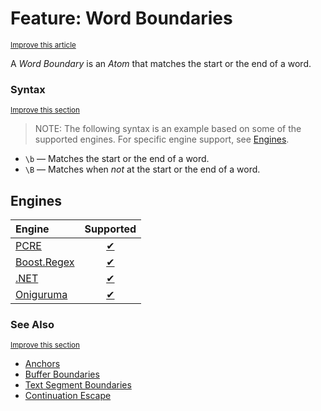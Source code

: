 # Feature: Word Boundaries
<sup>[Improve this article](https://github.com/rbuckton/regexp-features/edit/main/src/features/anchors-and-boundaries/word-boundaries.md)</sup>

<!--
'Word Boundaries' sources:
  - [](../../src/features/anchors-and-boundaries/word-boundaries.md)
-->


<!--
'name' sources:
  - [](../../src/features/anchors-and-boundaries/word-boundaries.md)
-->


<!--
'description' sources:
  - [](../../src/features/anchors-and-boundaries/word-boundaries.md)
-->

A <dfn>Word Boundary</dfn> is an *Atom* that matches the start or the end of a word.

### Syntax
<sup>[Improve this section](https://github.com/rbuckton/regexp-features/edit/main/src/features/anchors-and-boundaries/word-boundaries.md)</sup>

<!--
'syntax' sources:
  - [](../../src/features/anchors-and-boundaries/word-boundaries.md)
-->


> NOTE: The following syntax is an example based on some of the supported engines. For specific engine support, see [Engines](#engines).

- `\b` &mdash; Matches the start or the end of a word.
- `\B` &mdash; Matches when *not* at the start or the end of a word.

## Engines

| Engine | Supported |
|:-------|:---------:|
| [PCRE](../engines/pcre.md) | [✔](engines/pcre.md#feature-word-boundaries) |
| [Boost.Regex](../engines/boost.regex.md) | [✔](engines/boost.regex.md#feature-word-boundaries) |
| [.NET](../engines/dotnet.md) | [✔](engines/dotnet.md#feature-word-boundaries) |
| [Oniguruma](../engines/oniguruma.md) | [✔](engines/oniguruma.md#feature-word-boundaries) |

### See Also

<sup>[Improve this section](https://github.com/rbuckton/regexp-features/edit/main/src/features/anchors-and-boundaries/word-boundaries.md)</sup>

<!--
'see_also' sources:
  - [](../../src/features/anchors-and-boundaries/word-boundaries.md)
-->

- [Anchors]
- [Buffer Boundaries]
- [Text Segment Boundaries]
- [Continuation Escape]

[Anchors]: ./anchors.md
[Buffer Boundaries]: ./buffer-boundaries.md
[Word Boundaries]: ./word-boundaries.md
[Text Segment Boundaries]: ./text-segment-boundaries.md
[Continuation Escape]: ./continuation-escape.md
[Alternatives]: ./alternatives.md
[Wildcard]: ./wildcard.md
[Character Classes]: ./character-classes.md
[Posix Character Classes]: ./posix-character-classes.md
[Negated Posix Character Classes]: ./negated-posix-character-classes.md
[Collating Elements]: ./collating-elements.md
[Equivalence Classes]: ./equivalence-classes.md
[Character Class Escapes]: ./character-class-escapes.md
[Line Endings Escape]: ./line-endings-escape.md
[Character Property Escapes]: ./character-property-escapes.md
[Character Class Nested Set]: ./character-class-nested-set.md
[Character Class Intersection]: ./character-class-intersection.md
[Character Class Subtraction]: ./character-class-subtraction.md
[Quoted Characters]: ./quoted-characters.md
[Quantifiers]: ./quantifiers.md
[Lazy Quantifiers]: ./lazy-quantifiers.md
[Possessive Quantifiers]: ./possessive-quantifiers.md
[Capturing Groups]: ./capturing-groups.md
[Named Capturing Groups]: ./named-capturing-groups.md
[Non-Capturing Groups]: ./non-capturing-groups.md
[Backreferences]: ./backreferences.md
[Comments]: ./comments.md
[Line Comments]: ./line-comments.md
[Modifiers]: ./modifiers.md
[Branch Reset]: ./branch-reset.md
[Lookahead]: ./lookahead.md
[Lookbehind]: ./lookbehind.md
[Non-Backtracking Expressions]: ./non-backtracking-expressions.md
[Recursion]: ./recursion.md
[Conditional Expressions]: ./conditional-expressions.md
[Subroutines]: ./subroutines.md
[Callouts]: ./callouts.md
[Flags]: ./flags.md

[article:Anchors]: ./anchors.md
[article:Buffer Boundaries]: ./buffer-boundaries.md
[article:Word Boundaries]: ./word-boundaries.md
[article:Text Segment Boundaries]: ./text-segment-boundaries.md
[article:Continuation Escape]: ./continuation-escape.md
[article:Alternatives]: ./alternatives.md
[article:Wildcard]: ./wildcard.md
[article:Character Classes]: ./character-classes.md
[article:Posix Character Classes]: ./posix-character-classes.md
[article:Negated Posix Character Classes]: ./negated-posix-character-classes.md
[article:Collating Elements]: ./collating-elements.md
[article:Equivalence Classes]: ./equivalence-classes.md
[article:Character Class Escapes]: ./character-class-escapes.md
[article:Line Endings Escape]: ./line-endings-escape.md
[article:Character Property Escapes]: ./character-property-escapes.md
[article:Character Class Nested Set]: ./character-class-nested-set.md
[article:Character Class Intersection]: ./character-class-intersection.md
[article:Character Class Subtraction]: ./character-class-subtraction.md
[article:Quoted Characters]: ./quoted-characters.md
[article:Quantifiers]: ./quantifiers.md
[article:Lazy Quantifiers]: ./lazy-quantifiers.md
[article:Possessive Quantifiers]: ./possessive-quantifiers.md
[article:Capturing Groups]: ./capturing-groups.md
[article:Named Capturing Groups]: ./named-capturing-groups.md
[article:Non-Capturing Groups]: ./non-capturing-groups.md
[article:Backreferences]: ./backreferences.md
[article:Comments]: ./comments.md
[article:Line Comments]: ./line-comments.md
[article:Modifiers]: ./modifiers.md
[article:Branch Reset]: ./branch-reset.md
[article:Lookahead]: ./lookahead.md
[article:Lookbehind]: ./lookbehind.md
[article:Non-Backtracking Expressions]: ./non-backtracking-expressions.md
[article:Recursion]: ./recursion.md
[article:Conditional Expressions]: ./conditional-expressions.md
[article:Subroutines]: ./subroutines.md
[article:Callouts]: ./callouts.md
[article:Flags]: ./flags.md